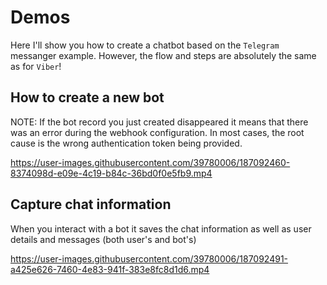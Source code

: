 # Demos

Here I'll show you how to create a chatbot based on the `Telegram` messanger example. However, the flow and steps are absolutely the same as for `Viber`!

## How to create a new bot

NOTE: If the bot record you just created disappeared it means that there was an error during the webhook configuration. In most cases, the root cause is the wrong authentication token being provided.

https://user-images.githubusercontent.com/39780006/187092460-8374098d-e09e-4c19-b84c-36bd0f0e5fb9.mp4

## Capture chat information

When you interact with a bot it saves the chat information as well as user details and messages (both user's and bot's)

https://user-images.githubusercontent.com/39780006/187092491-a425e626-7460-4e83-941f-383e8fc8d1d6.mp4
